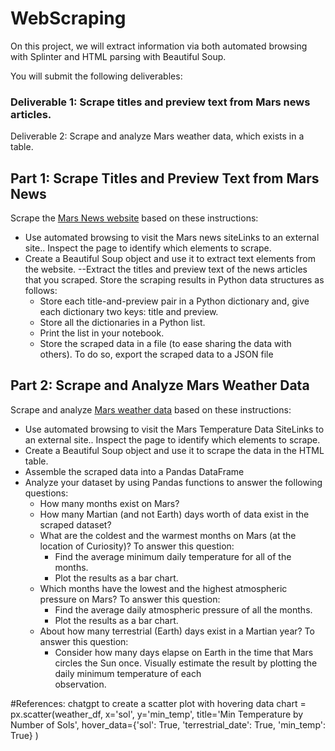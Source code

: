 # WebScraping
On this project, we will extract information via both automated browsing with Splinter and HTML parsing with Beautiful Soup.

You will submit the following deliverables:

### Deliverable 1: Scrape titles and preview text from Mars news articles.

Deliverable 2: Scrape and analyze Mars weather data, which exists in a table.

## Part 1: Scrape Titles and Preview Text from Mars News
Scrape the [Mars News website](https://static.bc-edx.com/data/web/mars_news/index.html) based on these instructions:

- Use automated browsing to visit the Mars news siteLinks to an external site.. Inspect the page to identify which elements to scrape.
- Create a Beautiful Soup object and use it to extract text elements from the website.
--Extract the titles and preview text of the news articles that you scraped. Store the scraping results in Python data structures as follows:
    - Store each title-and-preview pair in a Python dictionary and, give each dictionary two keys: title and preview. 
    - Store all the dictionaries in a Python list.
    - Print the list in your notebook.
    - Store the scraped data in a file (to ease sharing the data with others). To do so, export the scraped data to a JSON file

## Part 2: Scrape and Analyze Mars Weather Data
Scrape and analyze [Mars weather data](https://static.bc-edx.com/data/web/mars_facts/temperature.html) based on these instructions:
- Use automated browsing to visit the Mars Temperature Data SiteLinks to an external site.. Inspect the page to identify which elements to scrape. 
- Create a Beautiful Soup object and use it to scrape the data in the HTML table.
- Assemble the scraped data into a Pandas DataFrame
- Analyze your dataset by using Pandas functions to answer the following questions:
    - How many months exist on Mars?
    - How many Martian (and not Earth) days worth of data exist in the scraped dataset?
    - What are the coldest and the warmest months on Mars (at the location of Curiosity)? To answer this question:
        - Find the average minimum daily temperature for all of the months.
        - Plot the results as a bar chart.
    - Which months have the lowest and the highest atmospheric pressure on Mars? To answer this question:
        - Find the average daily atmospheric pressure of all the months.
        - Plot the results as a bar chart.
    - About how many terrestrial (Earth) days exist in a Martian year? To answer this question:
        - Consider how many days elapse on Earth in the time that Mars circles the Sun once. Visually estimate the result by plotting the daily minimum temperature of each         
          observation.

#References:
chatgpt to create a scatter plot with hovering data
chart = px.scatter(weather_df,
                x='sol', 
                y='min_temp', 
                title='Min Temperature by Number of Sols',
                hover_data={'sol': True, 'terrestrial_date': True, 'min_temp': True}
                )
